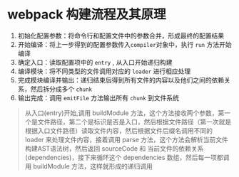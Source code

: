 # webpack 构建流程及其原理
1. 初始化配置参数：将命令行和配置文件中的参数合并，形成最终的配置结果
2. 开始编译：将上一步得到的配置参数传入`compiler`对象中，执行 `run` 方法开始编译
3. 确定入口：读取配置项中的 `entry` , 从入口开始递归构建
4. 编译模块：将不同类型的文件调用对应的 `loader` 进行相应处理
5. 完成模块编译并输出：递归结束后得到所有文件的内容以及他们之间的依赖关系，然后拆分成多个 `chunk`
6. 输出完成：调用 `emitFile` 方法输出所有 `chunk` 到文件系统

> 从入口(entry)开始,调用 buildModule 方法，这个方法接收两个参数，第一个是文件路径，第二个是标识是否是入口，然后根据文件路径（第一次就是根据入口文件路径）读取文件内容，然后根据文件后缀名调用不同的 loader 来处理文件内容，接着调用 parse 方法，这个方法会解析当前文件构建AST语法树，然后返回 sourceCode 和 当前文件的依赖关系(dependencies)，接下来循环这个 dependencies 数组，然后每一项都调用 buildModule 方法，这样就形成的递归调用